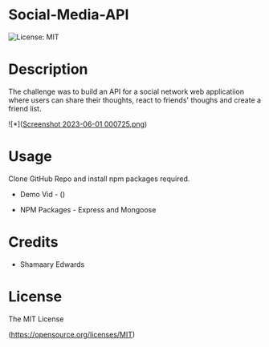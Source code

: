 # Social-Media-API

![License: MIT](https://img.shields.io/badge/License-MIT-yellow.svg)

 

# Description

The challenge was to build an API for a social network web applicatiion where users can share their thoughts, react to friends' thoughs and create a friend list.

![*]([Screenshot 2023-06-01 000725.png](https://github.com/SK-Edwards/Social-Media-API/blob/main/image/Screenshot%202023-06-01%20000725.png?raw=true))


# Usage

Clone GitHub Repo and install npm packages required.

* Demo Vid - ()

* NPM Packages - Express and Mongoose


# Credits

* Shamaary Edwards


# License 
  The MIT License
   
  (https://opensource.org/licenses/MIT)
  

